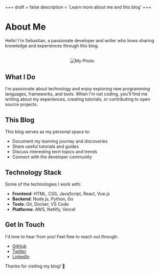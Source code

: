 +++
draft = false
description = 'Learn more about me and this blog'
+++

# About Me

Hello! I'm Sebastian, a passionate developer and writer who loves sharing knowledge and experiences through this blog.

<div style="text-align: center; margin: 2rem 0;">
  <img src="/images/profile.png" alt="My Photo"/>
</div>

## What I Do

I'm passionate about technology and enjoy exploring new programming languages, frameworks, and tools. When I'm not coding, you'll find me writing about my experiences, creating tutorials, or contributing to open source projects.

## This Blog

This blog serves as my personal space to:

- Document my learning journey and discoveries
- Share useful tutorials and guides
- Discuss interesting tech topics and trends
- Connect with the developer community

## Technology Stack

Some of the technologies I work with:

- **Frontend**: HTML, CSS, JavaScript, React, Vue.js
- **Backend**: Node.js, Python, Go
- **Tools**: Git, Docker, VS Code
- **Platforms**: AWS, Netlify, Vercel

## Get In Touch

I'd love to hear from you! Feel free to reach out through:

- [GitHub](https://github.com/yourusername)
- [Twitter](https://twitter.com/yourusername)
- [LinkedIn](https://linkedin.com/in/yourusername)

Thanks for visiting my blog! 🚀
